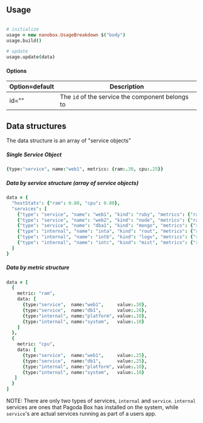 ## Usage
```coffeescript

# initialize
usage = new nanobox.UsageBreakdown $("body")
usage.build()

# update
usage.update(data)
```

#### Options
| Option=default | Description |
|---|---|
| id="" | The `id` of the service the component belongs to |

## Data structures
The data structure is an array of "service objects"

##### Single Service Object
``` coffeescript
{type:"service", name:"web1", metrics: {ram:.30, cpu:.25}}
```

##### Data by service structure (array of service objects)
```coffeescript
data = {
  "hostStats": {"ram": 0.80, "cpu": 0.80},
  "services": [
    {"type": "service", "name": "web1", "kind": "ruby", "metrics": {"ram": 0.10, "cpu": 0.10}},
    {"type": "service", "name": "web2", "kind": "node", "metrics": {"ram": 0.10, "cpu": 0.10}},
    {"type": "service", "name": "dba1", "kind": "mongo", "metrics": {"ram": 0.10, "cpu": 0.10}},
    {"type": "internal", "name": "inta", "kind": "rout", "metrics": {"ram": 0.10, "cpu": 0.10}},
    {"type": "internal", "name": "intb", "kind": "logv", "metrics": {"ram": 0.10, "cpu": 0.10}},
    {"type": "internal", "name": "intc", "kind": "mist", "metrics": {"ram": 0.10, "cpu": 0.10}}
  ]
}
```

##### Data by metric structure
``` coffeescript
data = [
  {
    metric: "ram",
    data: [
      {type:"service",  name:"web1",     value:.30},
      {type:"service",  name:"db1",      value:.20},
      {type:"internal", name:"platform", value:.10},
      {type:"internal", name:"system",   value:.10}
    ]
  },
  {
    metric: "cpu",
    data: [
      {type:"service",  name:"web1",     value:.25},
      {type:"service",  name:"db1",      value:.25},
      {type:"internal", name:"platform", value:.10},
      {type:"internal", name:"system",   value:.10}
   ]
  }
]
```

NOTE: There are only two types of services, `internal` and `service`. `internal` services are ones that Pagoda Box has installed on the system, while `service`'s are actual services running as part of a users app.

